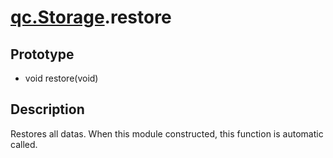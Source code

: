 # [qc.Storage](README.md).restore

## Prototype
* void restore(void)

## Description
Restores all datas. When this module constructed, this function is automatic called.
